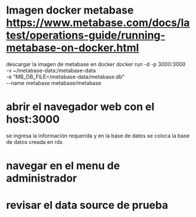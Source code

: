 # Imagen docker metabase https://www.metabase.com/docs/latest/operations-guide/running-metabase-on-docker.html
descargar la imagen de metabase en docker
docker run -d -p 3000:3000 \
-v ~/metabase-data:/metabase-data \
-e "MB_DB_FILE=/metabase-data/metabase.db" \
--name metabase metabase/metabase
# abrir el navegador web con el host:3000
se ingresa la informaciòn requerida y en la base de datos se coloca la base de datos creada en rds
# navegar en el menu de administrador
# revisar el data source de prueba